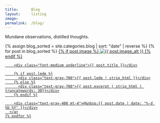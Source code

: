 ```yaml
---
title:      Blog
layout:     listing
image: 
permalink:  /blog/
---
```


<!-- 
  {% comment %}
  *
  *  This loop loops through a collection called `collection_name`
  *  and sorts it by the front matter variable `date` and than filters
  *  the collection with `reverse` in reverse order
  *
  *  To make it work you first have to assign the data to a new string
  *  called `sorted`.
  *
  {% endcomment %} 
-->

Mundane observations, distilled thoughts.

<!-- 
  Tag list here
 -->

<section class="listing">
  <div class="grid gap-x-12 gap-y-4 grid-cols-1 xl:grid-cols-2">
    {% assign blog_sorted = site.categories.blog | sort: "date" | reverse %}
    {% for post in blog_sorted %}
      <a class="p-4 -mx-4 rounded-xl hover:bg-amber-50 transition ease-out
                internal-link"
         href="{{ post.url | prepend: site.baseurl }}{%- if site.use_html_extension -%}.html{%- endif -%}">
        {% if post.image %}
          <img src="{{ post.image }}" class="mx-auto max-h-[540px] xl:max-h-[440px]" alt="{{ post.image_alt }}">
        {% endif %}

        <div class="font-medium underline">{{ post.title }}</div>

        {% if post.lede %}
          <div class="text-gray-700">{{ post.lede | strip_html }}</div>
        {% else %}
          <div class="text-gray-700">{{ post.excerpt | strip_html | truncatewords: 30}}</div>
        {% endif %}

        <div class="text-gray-400 mt-4">@&nbsp;{{ post.date | date: "%-d %b %Y" }}</div>
      </a>
    {% endfor %}
  </div>
</section>